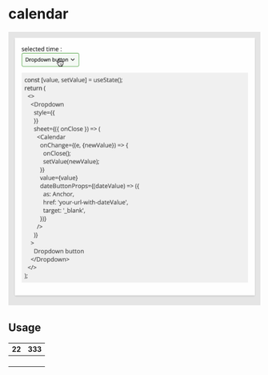 # calendar
![Alt text](calendar-example.gif?raw=true "Title")

## Usage
|  22 |  333 |
|---|---|
|   |   |
|   |   |
|   |   |
|   |   |
